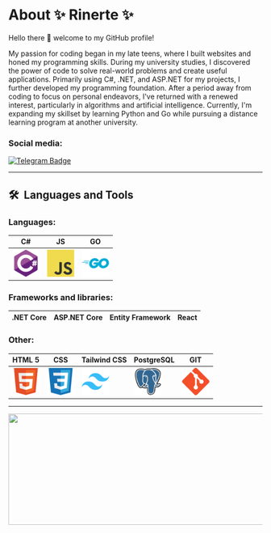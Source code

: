 # About ✨ Rinerte ✨

Hello there 👋 welcome to my GitHub profile!

My passion for coding began in my late teens, where I built websites and honed my programming skills. During my university studies, I discovered the power of code to solve real-world problems and create useful applications. Primarily using C#, .NET, and ASP.NET for my projects, I further developed my programming foundation. After a period away from coding to focus on personal endeavors, I've returned with a renewed interest, particularly in algorithms and artificial intelligence. Currently, I'm expanding my skillset by learning Python and Go while pursuing a distance learning program at another university.

### Social media:
[![Telegram Badge](https://img.shields.io/badge/Telegram-blue?style=for-the-badge&logo=telegram&logoColor=white)](https://t.me/rinerte)

---
## 🛠️ &nbsp;Languages and Tools

### Languages:
|C#|JS|GO|
|----------|----------|----------|
|  <img src="https://github.com/devicons/devicon/blob/master/icons/csharp/csharp-original.svg" title="C#"  alt="C#" width="55" height="55"/> |  <img src="https://github.com/devicons/devicon/blob/master/icons/javascript/javascript-original.svg" title="JavaScript" alt="JavaScript" width="55" height="55"/> |  <img src="https://github.com/devicons/devicon/blob/master/icons/go/go-original-wordmark.svg" title="GO" alt="GO" width="55" height="55"/>| 

### Frameworks and libraries:

| .NET Core | ASP.NET Core | Entity Framework | React |
|----------|----------|----------|----------|

### Other:
| HTML 5 | CSS | Tailwind CSS | PostgreSQL | GIT |
|----------|----------|----------|----------|----------|
|<img src="https://github.com/devicons/devicon/blob/master/icons/html5/html5-original.svg" title="HTML5" alt="HTML5" width="55" height="55"/>|<img src="https://github.com/devicons/devicon/blob/master/icons/css3/css3-original.svg" title="CSS" alt="CSS" width="55" height="55"/>|<img src="https://github.com/devicons/devicon/blob/master/icons/tailwindcss/tailwindcss-original.svg" title="Tailwind" alt="Tailwind" width="55" height="55"/>|<img src="https://github.com/devicons/devicon/blob/master/icons/postgresql/postgresql-original.svg" title="PostgreSQL" alt="PostgreSQL" width="55" height="55"/>|<img src="https://github.com/devicons/devicon/blob/master/icons/git/git-original.svg" title="Git" alt="Git"  width="55" height="55"/>|

---

<p align="center">
  <img width="800" height="220" src="https://streak-stats.demolab.com?user=rinerte&theme=highcontrast&hide_border=true&border_radius=5&card_width=800">
</p>
